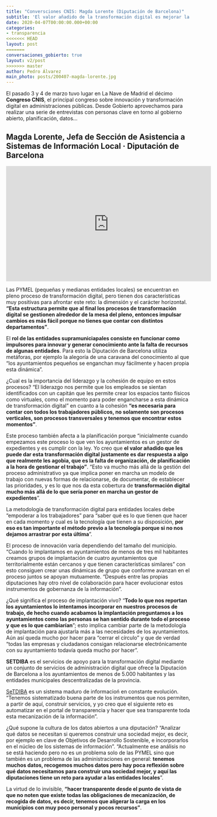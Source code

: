 ```yaml
---
title: "Conversciones CNIS: Magda Lorente (Diputación de Barcelona)"
subtitle: 'El valor añadido de la transformación digital es mejorar la organización y planificación en la gestión'
date: 2020-04-07T00:00:00.000+00:00
categories:
- transparencia
<<<<<<< HEAD
layout: post
=======
conversaciones_gobierto: true
layout: v2/post
>>>>>>> master
author: Pedro Álvarez
main_photo: posts/200407-magda-lorente.jpg
---
```


El pasado 3 y 4 de marzo tuvo lugar en La Nave de Madrid el décimo **Congreso CNIS**, el principal congreso sobre innovación y transformación digital en administraciones públicas. Desde Gobierto aprovechamos para realizar una serie de entrevistas con personas clave en torno al gobierno abierto, planificación, datos...

## Magda Lorente, Jefa de Sección de Asistencia a Sistemas de Información Local · Diputación de Barcelona

<div class="video_wrapper bigger">
<iframe width="560" height="315" src="https://www.youtube.com/embed/LhxxBhk322I" frameborder="0" allow="accelerometer; autoplay; encrypted-media; gyroscope; picture-in-picture" allowfullscreen></iframe>
</div>

Las PYMEL (pequeñas y medianas entidades locales) se encuentran en pleno proceso de transformación digital, pero tienen dos características muy positivas para afrontar este reto: la dimensión y el carácter horizontal. **“Esta estructura permite que al final los procesos de transformación digital se gestionen alrededor de la mesa del pleno, entonces impulsar cambios es más fácil porque no tienes que contar con distintos departamentos”**.

El **rol de las entidades supramuniciapales consiste en funcionar como impulsores para innovar y generar conocimiento ante la falta de recursos de algunas entidades**. Para esto la Diputación de Barcelona utiliza metáforas, por ejemplo la alegoría de una caravana del conocimiento al que “los ayuntamientos pequeños se enganchan muy fácilmente y hacen propia esta dinámica”. 

¿Cual es la importancia del liderazgo y la cohesión de equipo en estos procesos? “El liderazgo nos permite que los empleados se sientan identificados con un capitán que les permite crear los espacios tanto físicos como virtuales, como el momento para poder engancharse a esta dinámica de transformación digital” en cuanto a la cohesión **“es necesaria para contar con todos los trabajadores públicos, no solamente son procesos verticales, son procesos transversales y tenemos que encontrar estos momentos”**. 

Este proceso también afecta a la planificación porque “inicialmente cuando empezamos este proceso lo que ven los ayuntamientos es un gestor de expedientes y es cumplir con la ley. Yo creo que **el valor añadido que les puede dar esta transformación digital justamente es dar respuesta a algo que realmente les agobia, que es la falta de organización, de planificación a la hora de gestionar el trabajo”**. “Esto va mucho más allá de la gestión del proceso administrativo ya que implica poner en marcha un modelo de trabajo con nuevas formas de relacionarse, de documentar, de establecer las prioridades, y es lo que nos da esta cobertura de **transformación digital mucho más allá de lo que sería poner en marcha un gestor de expedientes**”.

La metodología de transformación digital para entidades locales debe  “empoderar a los trabajadores” para “saber qué es lo que tienen que hacer en cada momento y cual es la tecnología que tienen a su disposición, **por eso es tan importante el método previo a la tecnología porque si no nos dejamos arrastrar por esta última**”.

El proceso de innovación varía dependiendo del tamaño del municipio. “Cuando lo implantamos en ayuntamientos de menos de tres mil habitantes creamos grupos de implantación de cuatro ayuntamientos que territorialmente están cercanos y que tienen características similares” con esto consiguen crear unas dinámicas de grupo que conforme avanzan en el proceso juntos se apoyan mutuamente. “Después entre las propias diputaciones hay otro nivel de colaboración para hacer evolucionar estos instrumentos de gobernanza de la información”. 

¿Qué significa el proceso de implantación vivo? “**Todo lo que nos reportan los ayuntamientos lo intentamos incorporar en nuestros procesos de trabajo, de hecho cuando acabamos la implantación preguntamos a los ayuntamientos como las personas se han sentido durante todo el proceso y que es lo que cambiarían**”; esto implica cambiar parte de la metodología de implantación para ajustarla más a las necesidades de los ayuntamientos. Aún así queda mucho por hacer para “cerrar el círculo” y que de verdad “todas las empresas y ciudadanos consigan relacionarse electrónicamente con su ayuntamiento todavía queda mucho por hacer”.

<div class="notice">
<strong>SETDIBA</strong> es el servicios de apoyo para la transformación digital mediante un conjunto de servicios de administración digital que ofrece la Diputación de Barcelona a los ayuntamientos de menos de 5.000 habitantes y las entidades municipales descentralizadas de la provincia.
</div>

[SeTDIBA](http://setdiba.diba.cat/) es un sistema maduro de informacioń en constante evolución. “Tenemos sistematizado buena parte de los instrumentos que nos permiten, a partir de aquí, construir servicios, y yo creo que el siguiente reto es automatizar en el portal de transparencia y hacer que sea transparente toda esta mecanización de la información”.

¿Qué supone la cultura de los datos abiertos a una diputación? “Analizar qué datos se necesitan si queremos construir una sociedad mejor, es decir, por ejemplo en clave de Objetivos de Desarrollo Sostenible, e incorporarlos en el núcleo de los sistemas de información”. “Actualmente ese análisis no se está haciendo pero no es un problema solo de las PYMEL sino que también es un problema de las administraciones en general: **tenemos muchos datos, recogemos muchos datos pero hay poca reflexión sobre qué datos necesitamos para construir una sociedad mejor, y aquí las diputaciones tiene un reto para ayudar a las entidades locales**”.

La virtud de lo invisible, **“hacer transparente desde el punto de vista de que no noten que existe todas las obligaciones de mecanización, de recogida de datos, es decir, tenemos que aligerar la carga en los municipios con muy poco personal y pocos recursos”**.
